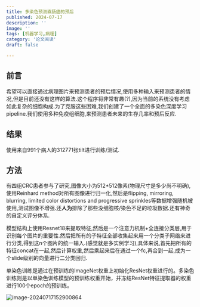 ```yaml
---
title: 多染色预测直肠癌的预后
published: 2024-07-17
description: ''
image: ''
tags: [机器学习,病理]
category: '论文阅读'
draft: false 

---
```


## 前言

希望可以直接通过病理图片来预测患者的预后情况,使用多种输入来预测患者的情况,但是目前还没有这样的算法.这个程序将非常有趣(?),因为当前的系统没有考虑如此复杂的细胞构成.为了克服这些困难,我们创建了一个全面的多染色深度学习pipeline.我们使用多种免疫组细胞,来预测患者未来的生存几率和预后反应.

## 结果

使用来自991个病人的312771张tilt进行训练/测试.

## 方法

有四组CRC患者参与了研究,图像大小为512\*512像素(物理尺寸是多少尚不明确),使用Reinhard method对所有图像进行归一化,然后是flipping, mirroring, blurring, limited color distortions and progressive sprinkles等数据增强随机被使用,测试图像不增强.还**人为**排除了那些没细胞核/染色不足的垃圾数据.还有神奇的自定义评分体系.

模型结构上使用Resnet18来提取特征,然后是一个注意力机制+全连接分类层,用于识别每个图片的重要性.然后把所有的子特征全部收集起来用一个分类子网络来进行分类,得到这n个图片的统一输入.(感觉就是多实例学习),具体来说,首先把所有的特征concat在一起,然后计算权重,然后乘起来后在通过一个fc,再合到一起,成为一个slide级别的向量进行二分类回归.

单染色训练是通过在预训练的ImageNet权重上初始化ResNet权重进行的。多染色训练则是以单染色训练模型的预训练权重开始，并冻结ResNet特征提取器的权重进行100个epoch的预训练。

![image-20240717152900864](https://p.ipic.vip/k65qdt.png)

